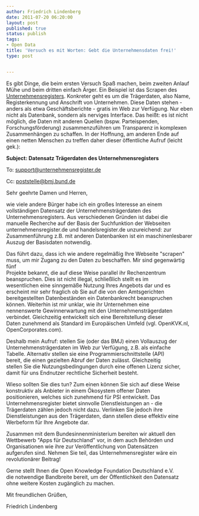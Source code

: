 ```yaml
---
author: Friedrich Lindenberg
date: 2011-07-20 06:20:00
layout: post
published: true
status: publish
tags:
- Open Data
title: 'Versuch es mit Worten: Gebt die Unternehmensdaten frei!'
type: post


---
```


Es gibt Dinge, die beim ersten Versuch Spaß machen, beim zweiten Anlauf Mühe und beim dritten einfach Ärger. Ein Beispiel ist das Scrapen des [Unternehmensregisters](http://unternehmensregister.de). Konkreter geht es um die Trägerdaten, also Name, Registerkennung und Anschrift von Unternehmen. Diese Daten stehen - anders als etwa Geschäftsberichte - gratis im Web zur Verfügung. Nur eben nicht als Datenbank, sondern als nerviges Interface. Das heißt: es ist nicht möglich, die Daten mit anderen Quellen (bspw. Parteispenden, Forschungsförderung) zusammenzuführen um Transparenz in komplexen Zusammenhängen zu schaffen. In der Hoffnung, am anderen Ende auf einen netten Menschen zu treffen daher dieser öffentliche Aufruf (leicht gek.):

**Subject: Datensatz Trägerdaten des Unternehmensregisters**

To: support@unternehmensregister.de

Cc: poststelle@bmj.bund.de

Sehr geehrte Damen und Herren,

wie viele andere Bürger habe ich ein großes Interesse an einem  
vollständigen Datensatz der Unternehmensträgerdaten des  
Unternehmensregisters. Aus verschiedenen Gründen ist dabei die  
manuelle Recherche auf der Basis der Suchfunktion der Webseiten  
unternehmensregister.de und handelsregister.de unzureichend: zur  
Zusammenführung z.B. mit anderen Datenbanken ist ein maschinenlesbarer  
Auszug der Basisdaten notwendig.

Das führt dazu, dass ich wie andere regelmäßig Ihre Webseite "scrapen"  
muss, um mir Zugang zu den Daten zu beschaffen. Mir sind gegenwärtig fünf  
Projekte bekannt, die auf diese Weise parallel ihr Rechenzentrum  
beanspruchen. Dies ist nicht illegal, schließlich stellt es im  
wesentlichen eine sinngemäße Nutzung Ihres Angebots dar und es  
erscheint mir sehr fraglich ob Sie auf die von den Amtsgerichten  
bereitgestellten Datenbeständen ein Datenbankrecht beanspruchen  
können. Weiterhin ist mir unklar, wie ihr Unternehmen eine  
nennenswerte Gewinnerwartung mit den Unternehmensträgerdaten  
verbindet. Gleichzeitig entwickelt sich eine Bereitstellung dieser  
Daten zunehmend als Standard im Europäischen Umfeld (vgl. OpenKVK.nl,  
OpenCorporates.com).

Deshalb mein Aufruf: stellen Sie (oder das BMJ) einen Vollauszug der  
Unternehmensträgerdaten im Web zur Verfügung, z.B. als einfache  
Tabelle. Alternativ stellen sie eine Programmierschnittstelle (API)  
bereit, die einen gezielten Abruf der Daten zulässt. Gleichzeitig  
stellen Sie die Nutzungsbedingungen durch eine offenen Lizenz sicher,  
damit für uns Endnutzer rechtliche Sicherheit besteht.

Wieso sollten Sie dies tun? Zum einen können Sie sich auf diese Weise  
konstruktiv als Anbieter in einem Ökosystem offener Daten  
positionieren, welches sich zunehmend für PSI entwickelt. Das  
Unternehmensregister bietet sinnvolle Dienstleistungen an - die  
Trägerdaten zählen jedoch nicht dazu. Verlinken Sie jedoch ihre  
Dienstleistungen aus den Trägerdaten, dann stellen diese effektiv eine  
Werbeform für Ihre Angebote dar.

Zusammen mit dem Bundesinnenministerium bereiten wir aktuell den  
Wettbewerb "Apps für Deutschland" vor, in dem auch Behörden und  
Organisationen wie ihre zur Veröffentlichung von Datensätzen  
aufgerufen sind. Nehmen Sie teil, das Unternehmensregister wäre ein  
revolutionärer Beitrag!

Gerne stellt Ihnen die Open Knowledge Foundation Deutschland e.V.  
die notwendige Bandbreite bereit, um der Öffentlichkeit den Datensatz  
ohne weitere Kosten zugänglich zu machen.

Mit freundlichen Grüßen,

Friedrich Lindenberg